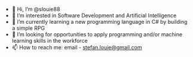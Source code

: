 - 👋 Hi, I’m @slouie88
- 👀 I’m interested in Software Development and Artificial Intelligence
- 🌱 I’m currently learning a new programming language in C# by building a simple RPG
- 💞️ I’m looking for opportunities to apply programming and/or machine learning skills in the workforce
- 📫 How to reach me: email - stefan.louie@gmail.com

<!---
slouie88/slouie88 is a ✨ special ✨ repository because its `README.md` (this file) appears on your GitHub profile.
You can click the Preview link to take a look at your changes.
--->
